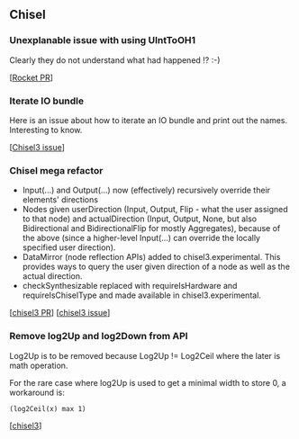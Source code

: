 Chisel
----------------------------

### Unexplanable issue with using UIntToOH1

Clearly they do not understand what had happened !?  :-)

[[Rocket PR](https://github.com/freechipsproject/rocket-chip/pull/946)]

### Iterate IO bundle

Here is an issue about how to iterate an IO bundle and print out the names. Interesting to know.

[[Chisel3 issue](https://github.com/freechipsproject/chisel3/issues/662)]

### Chisel mega refactor
- Input(...) and Output(...) now (effectively) recursively override their elements' directions
- Nodes given userDirection (Input, Output, Flip - what the user assigned to that node) and actualDirection (Input, Output, None, but also Bidirectional and BidirectionalFlip for mostly Aggregates), because of the above (since a higher-level Input(...) can override the locally specified user direction).
- DataMirror (node reflection APIs) added to chisel3.experimental. This provides ways to query the user given direction of a node as well as the actual direction.
- checkSynthesizable replaced with requireIsHardware and requireIsChiselType and made available in chisel3.experimental.

[[chisel3 PR](https://github.com/freechipsproject/chisel3/pull/617)]
[[chisel3 issue](https://github.com/freechipsproject/chisel3/issues/578)]

### Remove log2Up and log2Down from API
Log2Up is to be removed because Log2Up != Log2Ceil where the later is math operation.

For the rare case where log2Up is used to get a minimal width to store 0, a workaround is:

    (log2Ceil(x) max 1)

[[chisel3](https://github.com/freechipsproject/chisel3/pull/528)]
